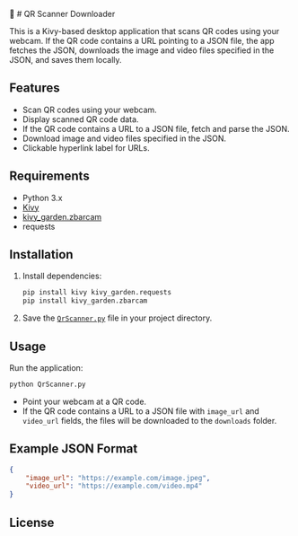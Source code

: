 🐍 # QR Scanner Downloader

This is a Kivy-based desktop application that scans QR codes using your webcam. If the QR code contains a URL pointing to a JSON file, the app fetches the JSON, downloads the image and video files specified in the JSON, and saves them locally.

## Features

- Scan QR codes using your webcam.
- Display scanned QR code data.
- If the QR code contains a URL to a JSON file, fetch and parse the JSON.
- Download image and video files specified in the JSON.
- Clickable hyperlink label for URLs.

## Requirements

- Python 3.x
- [Kivy](https://kivy.org/#download)
- [kivy_garden.zbarcam](https://github.com/kivy-garden/zbarcam)
- requests

## Installation

1. Install dependencies:

    ```sh
    pip install kivy kivy_garden.requests
    pip install kivy_garden.zbarcam
    ```

2. Save the [`QrScanner.py`](QrScanner.py) file in your project directory.

## Usage

Run the application:

```sh
python QrScanner.py
```

- Point your webcam at a QR code.
- If the QR code contains a URL to a JSON file with `image_url` and `video_url` fields, the files will be downloaded to the `downloads` folder.

## Example JSON Format

```json
{
    "image_url": "https://example.com/image.jpeg",
    "video_url": "https://example.com/video.mp4"
}
```

## License
